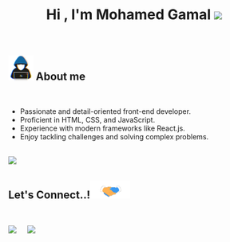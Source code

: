 
<h1 align="center"><b>Hi , I'm Mohamed Gamal </b><img src="https://media.giphy.com/media/hvRJCLFzcasrR4ia7z/giphy.gif" width="35"></h1>

<br>

## <picture><img src = "https://github.com/0xAbdulKhalid/0xAbdulKhalid/raw/main/assets/mdImages/about_me.gif" width = 50px></picture> **About me**


<br>

- Passionate and detail-oriented front-end developer.
- Proficient in HTML, CSS, and JavaScript.
- Experience with modern frameworks like React.js.
- Enjoy tackling challenges and solving complex problems.


<br>

<img src="https://user-images.githubusercontent.com/73097560/115834477-dbab4500-a447-11eb-908a-139a6edaec5c.gif">

<p>

## <b> Let's Connect..!</b><img src="https://github.com/0xAbdulKhalid/0xAbdulKhalid/raw/main/assets/mdImages/handshake.gif" width ="80">
<br>
<p>
<a target="_blank" href="https://www.linkedin.com/in/iti-mohamedgamal/"><img src="https://img.shields.io/badge/-LinkedIn-0077B5?style=for-the-badge&logo=Linkedin&logoColor=white"></img></a>
&emsp;
<a target="_blank" href="mailto:mohamed.gamal9823@gmail.com"
><img src="https://img.shields.io/badge/-Gmail-D14836?style=for-the-badge&logo=Gmail&logoColor=white"></img></a>
</p>



